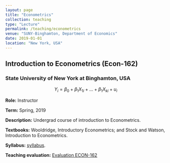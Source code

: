 ```yaml
---
layout: page
title: "Econometrics"
collection: teaching
type: "Lecture"
permalink: /teaching/econometrics
venue: "SUNY-Binghamton, Department of Economics"
date: 2019-01-01
location: "New York, USA"
---
```


## Introduction to Econometrics (Econ-162)
### State University of New York at Binghamton, USA


$$Y_i=\beta_0+\beta_1X_{1i}+...+\beta_1X_{ki}+u_i$$

**Role:** Instructor

**Term:** Spring, 2019

**Description:** Undergrad course of introduction to Econometrics.

**Textbooks:** Wooldridge, Introductory Econometrics; and Stock and Watson, Introduction to Econometrics.

**Syllabus:** [syllabus]('').

**Teaching evaluation:** [Evaluation ECON-162]('')

